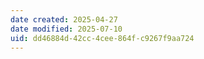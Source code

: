 ```yaml
---
date created: 2025-04-27
date modified: 2025-07-10
uid: dd46884d-42cc-4cee-864f-c9267f9aa724
---
```

